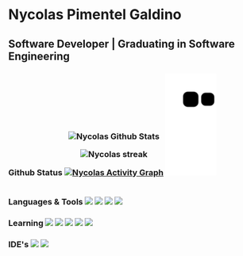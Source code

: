 <h1> Nycolas Pimentel Galdino
  <h2>Software Developer | Graduating in Software Engineering</h2>
  
  <h3>Github Status
    <div style="display: inline-block">
   <p align="center"><img alt="Nycolas Github Stats"   src="https://github-readme-stats.vercel.app/api?username=Nycolas-Galdino&show_icons=false&count_private=true&theme=react&hide_border=true&bg_color=0D1117" /></a></p>
  <p align="center" >
    <img  alt="Nycolas streak"  src="https://github-readme-streak-stats.herokuapp.com/?user=Nycolas-Galdino&theme=black-ice&hide_border=true&stroke=0000&background=0D1117" /> </a></p>

<a href="#"><img alt="Nycolas Activity Graph" src="https://activity-graph.herokuapp.com/graph?username=Nycolas-Galdino&bg_color=0D1117&color=5BCDEC&line=5BCDEC&point=FFFFFF&hide_border=true" /></a>
    </div>
    <img height="205em" src="https://github.com/Nycolas-Galdino/Nycolas-Galdino/blob/output/github-contribution-grid-snake.svg">

  <h3>Languages & Tools
    <div style="display: inline-block;">
    <img src="https://img.shields.io/badge/-Python-000?&logo=Python">
    <img src="https://img.shields.io/badge/-HTML-000?&logo=HTML5">
    <img src="https://img.shields.io/badge/-CSS-000?&logo=CSS3">
    <img src="https://img.shields.io/badge/-SQLite-000?&logo=SQLite">
    </div>

  <h3>Learning
    <div style="display: inline-block;">
    <img src="https://img.shields.io/badge/-Git-000?&logo=Git">    
    <img src="https://img.shields.io/badge/-JavaScript-000?&logo=JavaScript">
    <img src="https://img.shields.io/badge/-ReactJS-000?&logo=React">
    <img src="https://img.shields.io/badge/-MySQL-000?&logo=MySQL">
    <img src="https://img.shields.io/badge/-SQLite-000?&logo=SQLite">
    </div>

  <h3>IDE's
    <div style="display: inline-block;">
    <img src="https://img.shields.io/badge/-PyCharm-000?&logo=Pycharm&logoColor=green">
    <img src="https://img.shields.io/badge/-Visual%20Studio%20Code-000?&logo=Visual%20Studio%20Code&logoColor=blue">
    
